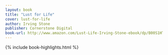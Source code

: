 ```yaml
---
layout: book
title: "Lust for Life"
cover: lust-for-life
author: Irving Stone
publisher: Cornerstone Digital
book-url: http://www.amazon.com/Lust-Life-Irving-Stone-ebook/dp/B00S1HTRX0/
---
```


{% include book-highlights.html %}
